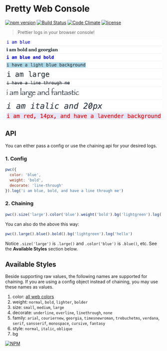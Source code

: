 # Pretty Web Console

[![npm version](https://badge.fury.io/js/pretty-web-console.svg)](https://badge.fury.io/js/pretty-web-console)
[![Build Status](https://travis-ci.org/bbmoz/pretty-web-console.svg)](https://travis-ci.org/bbmoz/pretty-web-console)
[![Code Climate](https://codeclimate.com/github/bbmoz/pretty-web-console/badges/gpa.svg)](https://codeclimate.com/github/bbmoz/pretty-web-console)
[![license](https://img.shields.io/badge/license-MIT-blue.svg)](https://github.com/bbmoz/pretty-web-console/blob/master/LICENSE)

> Prettier logs in your browser console!

![v0.0.7](/media/v0.0.7.png)

## API

You can either pass a config or use the chaining api for your desired logs.

### 1. Config

```javascript
pwc({
  color: 'blue',
  weight: 'bold',
  decorate: 'line-through'
}).log('i am blue, bold, and have a line through me')
```

### 2. Chaining

```javascript
pwc().size('large').color('blue').weight('bold').bg('lightgreen').log('hello')
```

You can also do the above this way:

```javascript
pwc().large().blue().bold().bg('lightgreen').log('hello')
```

Notice `.size('large')` is `.large()` and `.color('blue')` is `.blue()`, etc. See the **Available Styles** section below.

## Available Styles

Beside supporting raw values, the following names are supported for chaining. If you are using a config object instead of chaining, you may  use these names as values.

1. color: [all web colors](https://en.wikipedia.org/wiki/Web_colors#X11_color_names)
1. weight: `normal`, `bold`, `lighter`, `bolder`
1. size: `small`, `medium`, `large`
1. decorate: `underline`, `overline`, `linethrough`, `none`
1. family: `arial`, `couriernew`, `georgia`, `timesnewroman`, `trebuchetms`, `verdana`, `serif`, `sansserif`, `monospace`, `cursive`, `fantasy`
1. style: `normal`, `italic`, `oblique`
1. bg

[![NPM](https://nodei.co/npm/pretty-web-console.png?downloads=true)](https://www.npmjs.com/package/pretty-web-console)
